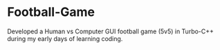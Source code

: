 # Football-Game
Developed a Human vs Computer GUI football game (5v5) in Turbo-C++ during my early days of learning coding.
